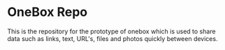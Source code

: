 # OneBox Repo

This is the repository for the prototype of onebox which is used to share data such as links, text, URL's, files and photos quickly between devices.